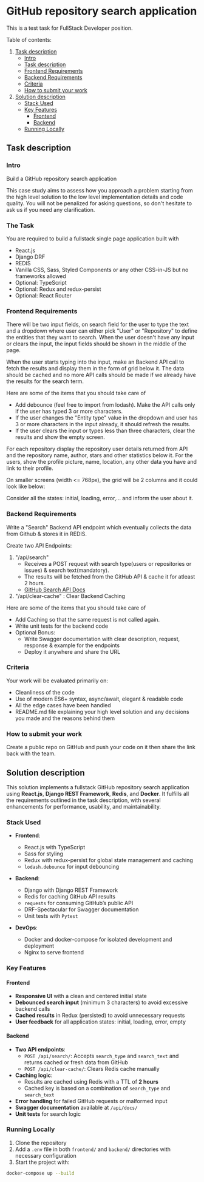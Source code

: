 # GitHub repository search application

This is a test task for FullStack Developer position.

Table of contents:
1. [Task description](#task-description)
    - [Intro](#intro)
    - [Task description](#the-task)
    - [Frontend Requirements](#frontend-requirements)
    - [Backend Requirements](#backend-requirements)
    - [Criteria](#criteria)
    - [How to submit your work](#how-to-submit-your-work)
2. [Solution description](#solution-description)
    - [Stack Used](#-stack-used)
    - [Key Features](#-key-features)
        - [Frontend](#frontend)
        - [Backend](#backend)
    - [Running Locally](#running-locally)


## Task description
### Intro
Build a GitHub repository search application

This case study aims to assess how you approach a problem starting from the high level solution to the low level implementation details and code quality. You will not be penalized for asking questions, so don't hesitate to ask us if you need any clarification.

### The Task

You are required to build a fullstack single page application built with
- React.js
- Django DRF
- REDIS
- Vanilla CSS, Sass, Styled Components or any other CSS-in-JS but no frameworks allowed
- Optional: TypeScript
- Optional: Redux and redux-persist
- Optional: React Router

### Frontend Requirements
There will be two input fields, on search field for the user to type the text and a dropdown where user can either pick "User" or "Repository" to define the entities that they want to search. When the user doesn't have any input or clears the input, the input fields should be shown in the middle of the page.

When the user starts typing into the input, make an Backend API call to fetch the results and display them in the form of grid below it. The data should be cached and no more API calls should be made if we already have the results for the search term.

Here are some of the items that you should take care of
- Add debounce (feel free to import from lodash). Make the API calls only if the user has typed 3 or more characters.
- If the user changes the "Entity type" value in the dropdown and user has 3 or more characters in the input already, it should refresh the results.
- If the user clears the input or types less than three characters, clear the results and show the empty screen.

For each repository display the repository user details returned from API and the repository name, author, stars and other statistics below it. For the users, show the profile picture, name, location, any other data you have and link to their profile.

On smaller screens (width <= 768px), the grid will be 2 columns and it could look like below:

Consider all the states: initial, loading, error,... and inform the user about it.

### Backend Requirements
Write a "Search" Backend API endpoint which eventually collects the data from Github & stores it in REDIS.

Create two API Endpoints:
1. "/api/search"
    - Receives a POST request with search type(users or repositories or issues) & search text(mandatory).
    - The results will be fetched from the GitHub API & cache it for atleast 2 hours.
    - [GitHub Search API Docs](https://docs.github.com/en/rest/search?apiVersion=2022-11-28)
2. "/api/clear-cache" : Clear Backend Caching

Here are some of the items that you should take care of
- Add Caching so that the same request is not called again.
- Write unit tests for the backend code
- Optional Bonus: 
    - Write Swagger documentation with clear description, request, response & example for the endpoints
    - Deploy it anywhere and share the URL

### Criteria
Your work will be evaluated primarily on:
- Cleanliness of the code
- Use of modern ES6+ syntax, async/await, elegant & readable code
- All the edge cases have been handled
- README.md file explaining your high level solution and any decisions you made and the reasons behind them

### How to submit your work

Create a public repo on GitHub and push your code on it then share the link back with the team.

## Solution description

This solution implements a fullstack GitHub repository search application using **React.js**, **Django REST Framework**, **Redis**, and **Docker**. It fulfills all the requirements outlined in the task description, with several enhancements for performance, usability, and maintainability.

### Stack Used

- **Frontend**:
  - React.js with TypeScript
  - Sass for styling
  - Redux with redux-persist for global state management and caching
  - `lodash.debounce` for input debouncing

- **Backend**:
  - Django with Django REST Framework
  - Redis for caching GitHub API results
  - `requests` for consuming GitHub’s public API
  - DRF-Spectacular for Swagger documentation
  - Unit tests with `Pytest`

- **DevOps**:
  - Docker and docker-compose for isolated development and deployment
  - Nginx to serve frontend

### Key Features

#### Frontend
- **Responsive UI** with a clean and centered initial state
- **Debounced search input** (minimum 3 characters) to avoid excessive backend calls
- **Cached results** in Redux (persisted) to avoid unnecessary requests
- **User feedback** for all application states: initial, loading, error, empty

#### Backend
- **Two API endpoints**:
  - `POST /api/search/`: Accepts `search_type` and `search_text` and returns cached or fresh data from GitHub
  - `POST /api/clear-cache/`: Clears Redis cache manually
- **Caching logic**:
  - Results are cached using Redis with a TTL of **2 hours**
  - Cached key is based on a combination of `search_type` and `search_text`
- **Error handling** for failed GitHub requests or malformed input
- **Swagger documentation** available at `/api/docs/`
- **Unit tests** for search logic

### Running Locally

1. Clone the repository
2. Add a `.env` file in both `frontend/` and `backend/` directories with necessary configuration
3. Start the project with:

```bash
docker-compose up --build
